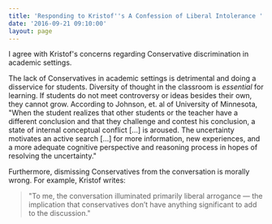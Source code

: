 ```yaml
---
title: 'Responding to Kristof''s A Confession of Liberal Intolerance '
date: '2016-09-21 09:10:00'
layout: page
---
```

I agree with Kristof's concerns regarding Conservative discrimination in academic settings. 

The lack of Conservatives in academic settings is detrimental and doing a disservice for students. Diversity of thought in the classroom is *essential* for learning. If students do not meet controversy or ideas besides their own, they cannot grow. According to Johnson, et. al of University of Minnesota, "When the student realizes that other students or the teacher have a different conclusion and that they challenge and contest his conclusion, a state of internal conceptual conflict [...] is aroused. The uncertainty motivates an active search [...] for more information, new experiences, and a more adequate cognitive perspective and reasoning process in hopes of resolving the uncertainty." 

Furthermore, dismissing Conservatives from the conversation is morally wrong. For example, Kristof writes: 

> "To me, the conversation illuminated primarily liberal arrogance — the implication that conservatives don’t have anything significant to add to the discussion." 

